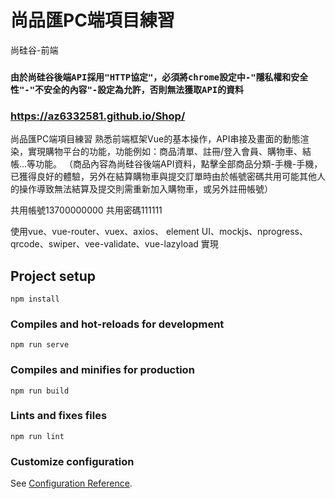 # 尚品匯PC端項目練習

尚硅谷-前端

### `由於尚硅谷後端API採用"HTTP協定"，必須將chrome設定中-"隱私權和安全性"-"不安全的內容"-設定為允許，否則無法獲取API的資料`
### https://az6332581.github.io/Shop/

尚品匯PC端項目練習
熟悉前端框架Vue的基本操作，API串接及畫面的動態渲染，實現購物平台的功能，功能例如：商品清單、註冊/登入會員、購物車、結帳...等功能。
（商品內容為尚硅谷後端API資料，點擊全部商品分類-手機-手機，已獲得良好的體驗，另外在結算購物車與提交訂單時由於帳號密碼共用可能其他人的操作導致無法結算及提交則需重新加入購物車，或另外註冊帳號）

共用帳號13700000000
共用密碼111111

使用vue、vue-router、vuex、axios、
element UI、mockjs、nprogress、
qrcode、swiper、vee-validate、vue-lazyload 實現


## Project setup
```
npm install
```

### Compiles and hot-reloads for development
```
npm run serve
```

### Compiles and minifies for production
```
npm run build
```

### Lints and fixes files
```
npm run lint
```

### Customize configuration
See [Configuration Reference](https://cli.vuejs.org/config/).
